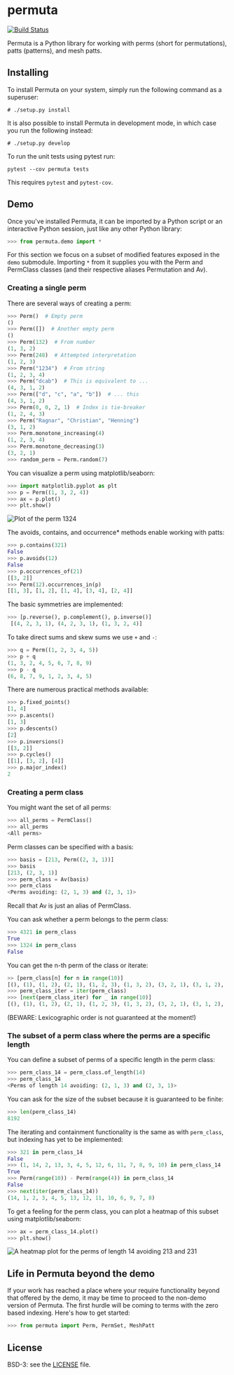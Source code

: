 # permuta

[![Build Status](https://travis-ci.org/PermutaTriangle/Permuta.svg?branch=master)](https://travis-ci.org/PermutaTriangle/Permuta)

Permuta is a Python library for working with perms (short for permutations),
patts (patterns), and mesh patts.

## Installing

To install Permuta on your system, simply run the following command as a superuser:

```
# ./setup.py install
```

It is also possible to install Permuta in development mode, in which case you
run the following instead:

```
# ./setup.py develop
```

To run the unit tests using pytest run:

```
pytest --cov permuta tests
```

This requires `pytest` and `pytest-cov`.

## Demo

Once you've installed Permuta, it can be imported by a Python script or an
interactive Python session, just like any other Python library:

```python
>>> from permuta.demo import *
```

For this section we focus on a subset of modified features exposed in the `demo`
submodule. Importing `*` from it supplies you with the Perm and PermClass
classes (and their respective aliases Permutation and Av).

### Creating a single perm

There are several ways of creating a perm:

```python
>>> Perm()  # Empty perm
()
>>> Perm([])  # Another empty perm
()
>>> Perm(132)  # From number
(1, 3, 2)
>>> Perm(248)  # Attempted interpretation
(1, 2, 3)
>>> Perm("1234")  # From string
(1, 2, 3, 4)
>>> Perm("dcab")  # This is equivalent to ...
(4, 3, 1, 2)
>>> Perm(["d", "c", "a", "b"])  # ... this
(4, 3, 1, 2)
>>> Perm(0, 0, 2, 1)  # Index is tie-breaker
(1, 2, 4, 3)
>>> Perm("Ragnar", "Christian", "Henning")
(3, 1, 2)
>>> Perm.monotone_increasing(4)
(1, 2, 3, 4)
>>> Perm.monotone_decreasing(3)
(3, 2, 1)
>>> random_perm = Perm.random(7)
```

You can visualize a perm using matplotlib/seaborn:

```python
>>> import matplotlib.pyplot as plt
>>> p = Perm((1, 3, 2, 4))
>>> ax = p.plot()
>>> plt.show()
```

![Plot of the perm 1324](README.d/1324.png?raw=true "Plot of the perm 1324")

The avoids, contains, and occurrence\* methods enable working with patts:

```python
>>> p.contains(321)
False
>>> p.avoids(12)
False
>>> p.occurrences_of(21)
[[3, 2]]
>>> Perm(12).occurrences_in(p)
[[1, 3], [1, 2], [1, 4], [3, 4], [2, 4]]
```

The basic symmetries are implemented:

```python
>>> [p.reverse(), p.complement(), p.inverse()]
 [(4, 2, 3, 1), (4, 2, 3, 1), (1, 3, 2, 4)]
```

To take direct sums and skew sums we use `+` and `-`:

```python
>>> q = Perm((1, 2, 3, 4, 5))
>>> p + q
(1, 3, 2, 4, 5, 6, 7, 8, 9)
>>> p - q
(6, 8, 7, 9, 1, 2, 3, 4, 5)
```

There are numerous practical methods available:

```python
>>> p.fixed_points()
[1, 4]
>>> p.ascents()
[1, 3]
>>> p.descents()
[2]
>>> p.inversions()
[[3, 2]]
>>> p.cycles()
[[1], [3, 2], [4]]
>>> p.major_index()
2
```

### Creating a perm class

You might want the set of all perms:

```python
>>> all_perms = PermClass()
>>> all_perms
<All perms>
```

Perm classes can be specified with a basis:

```python
>>> basis = [213, Perm((2, 3, 1))]
>>> basis
[213, (2, 3, 1)]
>>> perm_class = Av(basis)
>>> perm_class
<Perms avoiding: (2, 1, 3) and (2, 3, 1)>
```

Recall that Av is just an alias of PermClass.

You can ask whether a perm belongs to the perm class:

```python
>>> 4321 in perm_class
True
>>> 1324 in perm_class
False
```

You can get the n-th perm of the class or iterate:

```python
>> [perm_class[n] for n in range(10)]
[(), (1), (1, 2), (2, 1), (1, 2, 3), (1, 3, 2), (3, 2, 1), (3, 1, 2), (4, 3, 2, 1), (4, 1, 3, 2)]
>>> perm_class_iter = iter(perm_class)
>>> [next(perm_class_iter) for _ in range(10)]
[(), (1), (1, 2), (2, 1), (1, 2, 3), (1, 3, 2), (3, 2, 1), (3, 1, 2), (4, 3, 2, 1), (4, 1, 3, 2)]
```

(BEWARE: Lexicographic order is not guaranteed at the moment!)

### The subset of a perm class where the perms are a specific length

You can define a subset of perms of a specific length in the perm class:

```python
>>> perm_class_14 = perm_class.of_length(14)
>>> perm_class_14
<Perms of length 14 avoiding: (2, 1, 3) and (2, 3, 1)>
```

You can ask for the size of the subset because it is guaranteed to be finite:

```python
>>> len(perm_class_14)
8192
```

The iterating and containment functionality is the same as with `perm_class`,
but indexing has yet to be implemented:

```python
>>> 321 in perm_class_14
False
>>> (1, 14, 2, 13, 3, 4, 5, 12, 6, 11, 7, 8, 9, 10) in perm_class_14
True
>>> Perm(range(10)) - Perm(range(4)) in perm_class_14
False
>>> next(iter(perm_class_14))
(14, 1, 2, 3, 4, 5, 13, 12, 11, 10, 6, 9, 7, 8)
```

To get a feeling for the perm class, you can plot a heatmap of this subset
 using matplotlib/seaborn:

```python
>>> ax = perm_class_14.plot()
>>> plt.show()
```

![A heatmap plot for the perms of length 14 avoiding 213 and 231](README.d/av_213_231_of_length_14_heatmap.png?raw=true "A heatmap plot for the perms of length 14 avoiding 213 and 231")

## Life in Permuta beyond the demo

If your work has reached a place where your require functionality beyond
that offered by the demo, it may be time to proceed to the non-demo version
of Permuta. The first hurdle will be coming to terms with the zero based indexing.
Here's how to get started:

```python
>>> from permuta import Perm, PermSet, MeshPatt
```

## License
BSD-3: see the [LICENSE](https://github.com/PermutaTriangle/Permuta/blob/master/LICENSE) file.
